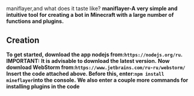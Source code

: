 #
maniflayer,and what does it taste like?
**maniflayer-A very simple and intuitive tool for creating a bot in Minecraft with a large number of functions and plugins.**
## Creation
**To get started, download the app nodejs from:`https://nodejs.org/ru`.**
**IMPORTANT:**
**It is advisable to download the latest version.**
**Now download WebStorm from:`https://www.jetbrains.com/ru-ru/webstorm/`**
**Insert the code attached above. Before this, enter:`npm install mineflayer`into the console.**
**We also enter a couple more commands for installing plugins in the code**
